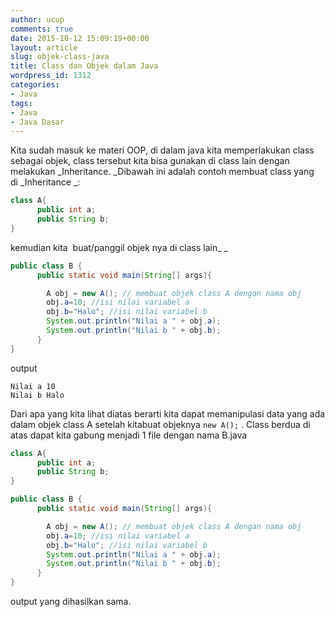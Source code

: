 ```yaml
---
author: ucup
comments: true
date: 2015-10-12 15:09:19+00:00
layout: article
slug: objek-class-java
title: Class dan Objek dalam Java
wordpress_id: 1312
categories:
- Java
tags:
- Java
- Java Dasar
---
```


Kita sudah masuk ke materi OOP, di dalam java kita memperlakukan class sebagai objek, class tersebut kita bisa gunakan di class lain dengan melakukan _Inheritance. _Dibawah ini adalah contoh membuat class yang di _Inheritance _:<!-- more -->



``` java A.java
class A{
      public int a;
      public String b;
}
```



kemudian kita  buat/panggil objek nya di class lain_ _



``` java B.java
public class B {
      public static void main(String[] args){

        A obj = new A(); // membuat objek class A dengan nama obj
        obj.a=10; //isi nilai variabel a
        obj.b="Halo"; //isi nilai variabel b
        System.out.println("Nilai a " + obj.a);
        System.out.println("Nilai b " + obj.b);
      }
}
```



output



    Nilai a 10
    Nilai b Halo





Dari apa yang kita lihat diatas berarti kita dapat memanipulasi data yang ada dalam objek class A setelah kitabuat objeknya `new A();` . Class berdua di atas dapat kita gabung menjadi 1 file dengan nama B.java


``` java A.java    
class A{
      public int a;
      public String b;
}
```

``` java B.java
public class B {
      public static void main(String[] args){

        A obj = new A(); // membuat objek class A dengan nama obj
        obj.a=10; //isi nilai variabel a
        obj.b="Halo"; //isi nilai variabel b
        System.out.println("Nilai a " + obj.a);
        System.out.println("Nilai b " + obj.b);
      }
}
````



output yang dihasilkan sama.
